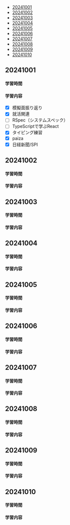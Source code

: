 - [20241001](https://github.com/nakayama-bird/TIL/blob/main/2024_10.md#20241001)
- [20241002](https://github.com/nakayama-bird/TIL/blob/main/2024_10.md#20241002)
- [20241003](https://github.com/nakayama-bird/TIL/blob/main/2024_10.md#20241003)
- [20241004](https://github.com/nakayama-bird/TIL/blob/main/2024_10.md#20241004)
- [20241005](https://github.com/nakayama-bird/TIL/blob/main/2024_10.md#20241005)
- [20241006](https://github.com/nakayama-bird/TIL/blob/main/2024_10.md#20241006)
- [20241007](https://github.com/nakayama-bird/TIL/blob/main/2024_10.md#20241007)
- [20241008](https://github.com/nakayama-bird/TIL/blob/main/2024_10.md#20241008)
- [20241009](https://github.com/nakayama-bird/TIL/blob/main/2024_10.md#20241009)
- [20241010](https://github.com/nakayama-bird/TIL/blob/main/2024_10.md#20241010)

## 20241001
#### 学習時間

#### 学習内容
- [X] 模擬面振り返り
- [X] 就活関連
- [ ] RSpec（システムスペック）
- [ ] TypeScriptで学ぶReact
- [X] タイピング練習
- [X] paiza
- [X] 日経新聞/SPI
## 20241002
#### 学習時間

#### 学習内容

## 20241003
#### 学習時間

#### 学習内容
## 20241004
#### 学習時間

#### 学習内容
## 20241005
#### 学習時間

#### 学習内容
## 20241006
#### 学習時間

#### 学習内容
## 20241007
#### 学習時間

#### 学習内容
## 20241008
#### 学習時間

#### 学習内容
## 20241009
#### 学習時間

#### 学習内容
## 20241010
#### 学習時間

#### 学習内容
